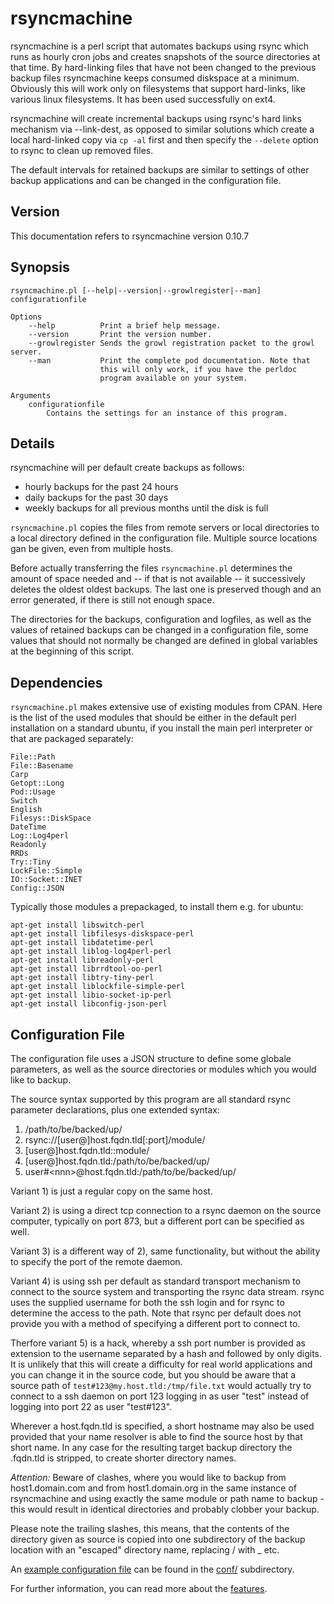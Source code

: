 rsyncmachine
============

rsyncmachine is a perl script that automates backups using rsync which
runs as hourly cron jobs and creates snapshots of the source directories
at that time. By hard-linking files that have not been changed to the
previous backup files rsyncmachine keeps consumed diskspace at a minimum.
Obviously this will work only on filesystems that support hard-links,
like various linux filesystems. It has been used successfully on ext4.

rsyncmachine will create incremental backups using rsync's hard
links mechanism via --link-dest, as opposed to similar solutions which
create a local hard-linked copy via `cp -al` first and then specify
the `--delete` option to rsync to clean up removed files. 

The default intervals for retained backups are similar to settings of
other backup applications and can be changed in the configuration file.


## Version ##

This documentation refers to rsyncmachine version 0.10.7

## Synopsis ##

    rsyncmachine.pl [--help|--version|--growlregister|--man] configurationfile

    Options
        --help          Print a brief help message.
        --version       Print the version number.
        --growlregister Sends the growl registration packet to the growl server.
        --man           Print the complete pod documentation. Note that
                        this will only work, if you have the perldoc
                        program available on your system.

    Arguments
        configurationfile
	        Contains the settings for an instance of this program.

## Details ##

rsyncmachine will per default create backups as follows:

- hourly backups for the past 24 hours
- daily backups for the past 30 days
- weekly backups for all previous months until the disk is full

`rsyncmachine.pl` copies the files from remote servers or local
directories to a local directory defined in the configuration file.
Multiple source locations gan be given, even from multiple hosts. 

Before actually transferring the files `rsyncmachine.pl` determines the
amount of space needed and -- if that is not available -- it successively
deletes the oldest oldest backups. The last one is preserved though and
an error generated, if there is still not enough space.

The directories for the backups, configuration and logfiles, as well as
the values of retained backups can be changed in a configuration file,
some values that should not normally be changed are defined in global
variables at the beginning of this script.


## Dependencies ##

`rsyncmachine.pl` makes extensive use of existing modules from CPAN.
Here is the list of the used modules that should be either in the
default perl installation on a standard ubuntu, if you install the main
perl interpreter or that are packaged separately:

    File::Path
    File::Basename
    Carp
    Getopt::Long
    Pod::Usage
    Switch
    English
    Filesys::DiskSpace
    DateTime
    Log::Log4perl
    Readonly
    RRDs
    Try::Tiny
    LockFile::Simple
    IO::Socket::INET
    Config::JSON

Typically those modules a prepackaged, to install them e.g. for ubuntu:

    apt-get install libswitch-perl
    apt-get install libfilesys-diskspace-perl
    apt-get install libdatetime-perl
    apt-get install liblog-log4perl-perl
    apt-get install libreadonly-perl
    apt-get install librrdtool-oo-perl
    apt-get install libtry-tiny-perl
    apt-get install liblockfile-simple-perl
    apt-get install libio-socket-ip-perl
    apt-get install libconfig-json-perl


## Configuration File ##

The configuration file uses a JSON structure to define some globale
parameters, as well as the source directories or modules which you
would like to backup.

The source syntax supported by this program are all standard rsync
parameter declarations, plus one extended syntax:

1. /path/to/be/backed/up/
1. rsync://[user@]host.fqdn.tld[:port]/module/
1. [user@]host.fqdn.tld::module/
1. [user@]host.fqdn.tld:/path/to/be/backed/up/
1. user#\<nnn\>@host.fqdn.tld:/path/to/be/backed/up/

Variant 1) is just a regular copy on the same host.

Variant 2) is using a direct tcp connection to a rsync daemon on 
the source computer, typically on port 873, but a different port can
be specified as well.

Variant 3) is a different way of 2), same functionality, but without the
ability to specify the port of the remote daemon.

Variant 4) is using ssh per default as standard transport mechanism to
connect to the source system and transporting the rsync data stream. rsync
uses the supplied username for both the ssh login and for rsync to
determine the access to the path. Note that rsync per default does not 
provide you with a method of specifying a different port to connect to.

Therfore variant 5) is a hack, whereby a ssh port number is provided
as extension to the username separated by a hash and followed by only
digits. It is unlikely that this will create a difficulty for real world
applications and you can change it in the source code, but you should be
aware that a source path of `test#123@my.host.tld:/tmp/file.txt` would 
actually try to connect to a ssh daemon on port 123 logging in as user
"test" instead of logging into port 22 as user "test#123".

Wherever a host.fqdn.tld is specified, a short hostname may also be used
provided that your name resolver is able to find the source host by that
short name. In any case for the resulting target backup directory the 
.fqdn.tld is stripped, to create shorter directory names. 

*Attention:* Beware of clashes, where you would like to backup from 
host1.domain.com and from host1.domain.org in the same instance of 
rsyncmachine and using exactly the same module or path name to 
backup - this would result in identical directories and probably 
clobber your backup.

Please note the trailing slashes, this means, that the contents of the
directory given as source is copied into one subdirectory of the backup
location with an "escaped" directory name, replacing / with _ etc.

An [example configuration file](./conf/rsyncmachine.conf) can be found in the [conf/](./conf/) subdirectory.

For further information, you can read more about the 
[features](./doc/features.md).


<!--
vim:tw=72:sw=4:ai:si
-->

